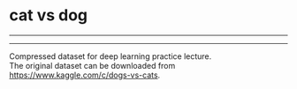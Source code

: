 # cat vs dog
---
---
Compressed dataset for deep learning practice lecture.  
The original dataset can be downloaded from https://www.kaggle.com/c/dogs-vs-cats.

